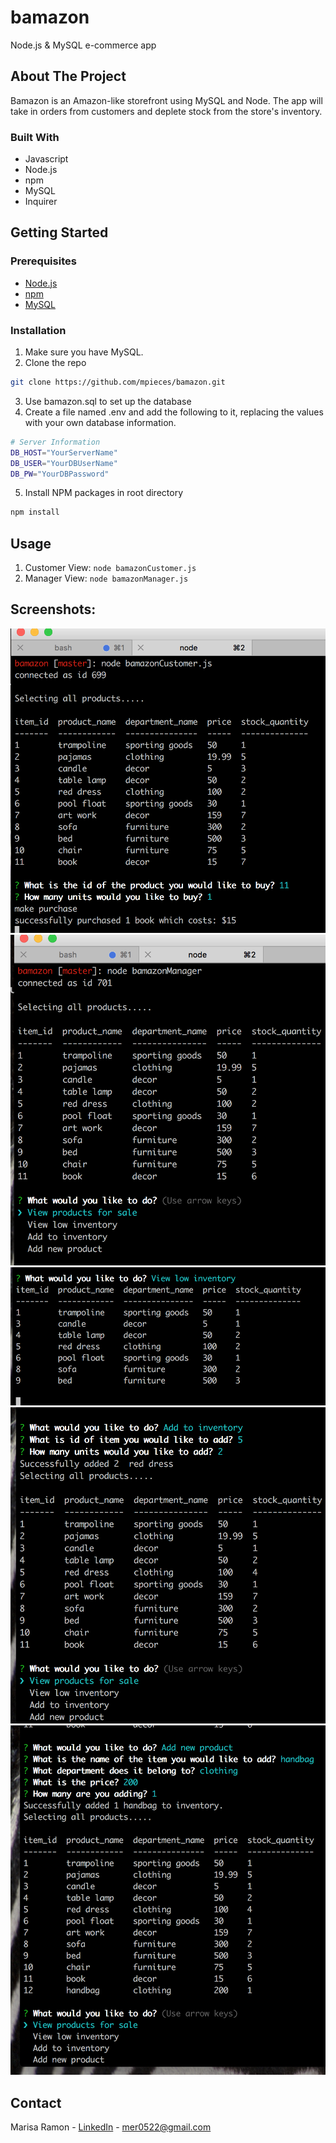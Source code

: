 # bamazon
Node.js &amp; MySQL e-commerce app<br>

## About The Project
Bamazon is an Amazon-like storefront using MySQL and Node. The app will take in orders from customers and deplete stock from the store's inventory.

### Built With
* Javascript
* Node.js
* npm
* MySQL
* Inquirer

## Getting Started
### Prerequisites
* [Node.js](https://nodejs.org/en/)
* [npm](https://npmjs.com/getnpm)
* [MySQL](#)

### Installation
1. Make sure you have MySQL.
2. Clone the repo
```sh
git clone https://github.com/mpieces/bamazon.git
```
3. Use bamazon.sql to set up the database
4. Create a file named .env and add the following to it, replacing the values with your own database information.
```sh
# Server Information
DB_HOST="YourServerName"
DB_USER="YourDBUserName"
DB_PW="YourDBPassword"
```
5. Install NPM packages in root directory
```sh
npm install
```

## Usage
1. Customer View: `node bamazonCustomer.js`
2. Manager View: `node bamazonManager.js`

## Screenshots:
![Image 1](images/1.png)
![Image 2](images/2.png)
![Image 3](images/3.png)
![Image 4](images/4.png)
![Image 5](images/5.png)

## Contact
Marisa Ramon - [LinkedIn](https://www.linkedin.com/in/marisaramon/) - mer0522@gmail.com


